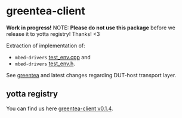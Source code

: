 # greentea-client

**Work in progress!**
NOTE: **Please do not use this package** before we release it to yotta registry! Thanks! <3

Extraction of implementation of:
* ```mbed-drivers``` [test_env.cpp](https://github.com/PrzemekWirkus/mbed-drivers/blob/master/source/test_env.cpp) and
* ```mbed-drivers``` [test_env.h](https://github.com/PrzemekWirkus/mbed-drivers/blob/master/mbed-drivers/test_env.h).

See [greentea](https://github.com/ARMmbed/mbed-drivers/pull/149) and latest changes regarding DUT-host transport layer.

## yotta registry
You can find us here [greentea-client v0.1.4](https://yotta.mbed.com/#/module/greentea-client/0.1.4).
